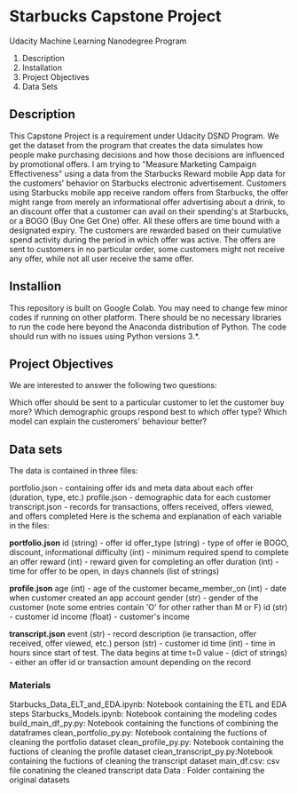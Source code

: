 # Starbucks Capstone Project
Udacity Machine Learning Nanodegree Program

1. Description
2. Installation
3. Project Objectives
4. Data Sets

## Description
This Capstone Project is a requirement under Udacity DSND Program. We get the dataset from the program that creates the data simulates how people make purchasing decisions and how those decisions are influenced by promotional offers. I am trying to "Measure Marketing Campaign Effectiveness" using a data from the Starbucks Reward mobile App data for the customers' behavior on Starbucks electronic advertisement. Customers using Starbucks mobile app receive random offers from Starbucks, the offer might range from merely an informational offer advertising about a drink, to an discount offer that a customer can avail on their spending's at Starbucks, or a BOGO (Buy One Get One) offer. All these offers are time bound with a designated expiry. The customers are rewarded based on their cumulative spend activity during the period in which offer was active. The offers are sent to customers in no particular order, some customers might not receive any offer, while not all user receive the same offer.

## Installion
This repository is built on Google Colab. You may need to change few minor codes if running on other platform. There should be no necessary libraries to run the code here beyond the Anaconda distribution of Python. The code should run with no issues using Python versions 3.*.

## Project Objectives
We are interested to answer the following two questions:

Which offer should be sent to a particular customer to let the customer buy more?
Which demographic groups respond best to which offer type?
Which model can explain the custeromers' behaviour better?

## Data sets
The data is contained in three files:

portfolio.json - containing offer ids and meta data about each offer (duration, type, etc.)
profile.json - demographic data for each customer
transcript.json - records for transactions, offers received, offers viewed, and offers completed
Here is the schema and explanation of each variable in the files:

**portfolio.json**
id (string) - offer id
offer_type (string) - type of offer ie BOGO, discount, informational
difficulty (int) - minimum required spend to complete an offer
reward (int) - reward given for completing an offer
duration (int) - time for offer to be open, in days
channels (list of strings)

**profile.json**
age (int) - age of the customer
became_member_on (int) - date when customer created an app account
gender (str) - gender of the customer (note some entries contain 'O' for other rather than M or F)
id (str) - customer id
income (float) - customer's income

**transcript.json**
event (str) - record description (ie transaction, offer received, offer viewed, etc.)
person (str) - customer id
time (int) - time in hours since start of test. The data begins at time t=0
value - (dict of strings) - either an offer id or transaction amount depending on the record

### Materials
Starbucks_Data_ELT_and_EDA.ipynb: Notebook containing the ETL and EDA steps
Starbucks_Models.ipynb: Notebook containing the modeling codes
build_main_df_py.py: Notebook containing the functions of combining the dataframes
clean_portfolio_py.py: Notebook containing the fuctions of cleaning the portfolio dataset
clean_profile_py.py: Notebook containing the fuctions of cleaning the profile dataset
clean_transcript_py.py:Notebook containing the fuctions of cleaning the transcript dataset
main_df.csv: csv file conatining the cleaned transcript data
Data : Folder containing the original datasets
